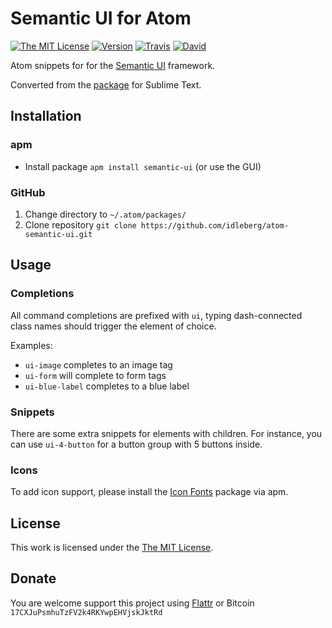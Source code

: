 # Semantic UI for Atom

[![The MIT License](https://img.shields.io/badge/license-MIT-orange.svg?style=flat-square)](http://opensource.org/licenses/MIT)
[![Version](https://img.shields.io/apm/v/semantic-ui.svg?style=flat-square)](https://atom.io/packages/badges)
[![Travis](https://img.shields.io/travis/idleberg/atom-semantic-ui.svg?style=flat-square)](https://travis-ci.org/idleberg/atom-semantic-ui)
[![David](https://img.shields.io/david/dev/idleberg/atom-semantic-ui.svg?style=flat-square)](https://david-dm.org/idleberg/atom-semantic-ui#info=devDependencies)

Atom snippets for for the [Semantic UI](http://semantic-ui.com/) framework.

Converted from the [package](https://github.com/idleberg/Semantic-UI-Sublime-Text) for Sublime Text.

## Installation

### apm

* Install package `apm install semantic-ui` (or use the GUI)

### GitHub

1. Change directory to `~/.atom/packages/`
2. Clone repository `git clone https://github.com/idleberg/atom-semantic-ui.git`

## Usage

### Completions
All command completions are prefixed with `ui`, typing dash-connected class names should trigger the element of choice.

Examples:

* `ui-image` completes to an image tag
* `ui-form` will complete to form tags
* `ui-blue-label` completes to a blue label

### Snippets
There are some extra snippets for elements with children. For instance, you can use `ui-4-button` for a button group with 5 buttons inside.

### Icons

To add icon support, please install the [Icon Fonts](https://atom.io/packages/icon-fonts) package via apm.

## License

This work is licensed under the [The MIT License](LICENSE.md).

## Donate

You are welcome support this project using [Flattr](https://flattr.com/submit/auto?user_id=idleberg&url=https://github.com/idleberg/atom-semantic-ui) or Bitcoin `17CXJuPsmhuTzFV2k4RKYwpEHVjskJktRd`